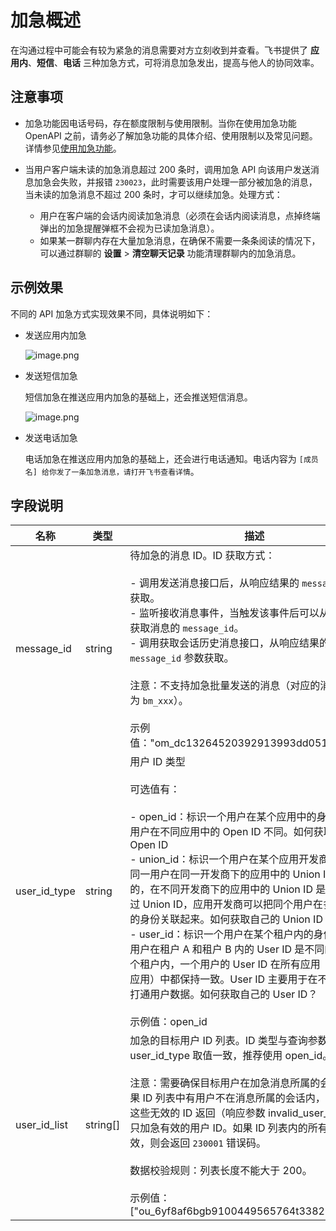 # 加急概述

在沟通过程中可能会有较为紧急的消息需要对方立刻收到并查看。飞书提供了 **应用内**、**短信**、**电话** 三种加急方式，可将消息加急发出，提高与他人的协同效率。

## 注意事项

- 加急功能因电话号码，存在额度限制与使用限制。当你在使用加急功能 OpenAPI 之前，请务必了解加急功能的具体介绍、使用限制以及常见问题。详情参见[使用加急功能](https://www.feishu.cn/hc/zh-CN/articles/360024757913)。

- 当用户客户端未读的加急消息超过 200 条时，调用加急 API 向该用户发送消息加急会失败，并报错 `230023`，此时需要该用户处理一部分被加急的消息，当未读的加急消息不超过 200 条时，才可以继续加急。处理方式：

	- 用户在客户端的会话内阅读加急消息（必须在会话内阅读消息，点掉终端弹出的加急提醒弹框不会视为已读加急消息）。
	- 如果某一群聊内存在大量加急消息，在确保不需要一条条阅读的情况下，可以通过群聊的 **设置** > **清空聊天记录** 功能清理群聊内的加急消息。


## 示例效果

不同的 API 加急方式实现效果不同，具体说明如下：

- 发送应用内加急


	![image.png](//sf3-cn.feishucdn.com/obj/open-platform-opendoc/f7887dbb28aa8801ee77573f60868cdf_hI9rCxz2qN.png?height=1284&lazyload=true&maxWidth=600&width=2146)

- 发送短信加急

	短信加急在推送应用内加急的基础上，还会推送短信消息。

	![image.png](//sf3-cn.feishucdn.com/obj/open-platform-opendoc/ac3f79730b42dbde8dfdb9ecdbc79a82_kDfxjbPV5t.png?height=1238&lazyload=true&maxWidth=300&width=598)
    
- 发送电话加急

	电话加急在推送应用内加急的基础上，还会进行电话通知。电话内容为 `[成员名] 给你发了一条加急消息，请打开飞书查看详情`。
    
    
## 字段说明

| 名称 | 类型 | 描述 |
| --- | --- | --- |
| message_id | string | 待加急的消息 ID。ID 获取方式：<br> <br>- 调用发送消息接口后，从响应结果的 `message_id` 参数获取。<br>- 监听接收消息事件，当触发该事件后可以从事件体内获取消息的 `message_id`。<br>- 调用获取会话历史消息接口，从响应结果的 `message_id` 参数获取。<br><br>注意：不支持加急批量发送的消息（对应的消息 ID 格式为 `bm_xxx`）。<br><br>示例值："om_dc13264520392913993dd051dba21dcf" |
| user_id_type | string | 用户 ID 类型<br><br>可选值有：<br><br>- open_id：标识一个用户在某个应用中的身份。同一个用户在不同应用中的 Open ID 不同。如何获取自己的 Open ID<br>- union_id：标识一个用户在某个应用开发商下的身份。同一用户在同一开发商下的应用中的 Union ID 是相同的，在不同开发商下的应用中的 Union ID 是不同的。通过 Union ID，应用开发商可以把同个用户在多个应用中的身份关联起来。如何获取自己的 Union ID<br>- user_id：标识一个用户在某个租户内的身份。同一个用户在租户 A 和租户 B 内的 User ID 是不同的。在同一个租户内，一个用户的 User ID 在所有应用（包括商店应用）中都保持一致。User ID 主要用于在不同的应用间打通用户数据。如何获取自己的 User ID？<br> <br>示例值：open_id |
| user_id_list | string[] | 加急的目标用户 ID 列表。ID 类型与查询参数 user_id_type 取值一致，推荐使用 open_id。<br><br>注意：需要确保目标用户在加急消息所属的会话内。如果 ID 列表中有用户不在消息所属的会话内，则接口会将这些无效的 ID 返回（响应参数 invalid_user_id_list），只加急有效的用户 ID。如果 ID 列表内的所有 ID 均无效，则会返回 `230001` 错误码。 <br><br>数据校验规则：列表长度不能大于 200。<br><br>示例值：["ou_6yf8af6bgb9100449565764t3382b168"] |

